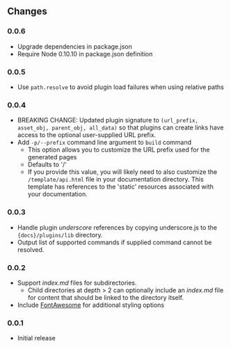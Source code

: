 ## Changes

### 0.0.6
* Upgrade dependencies in package.json
* Require Node 0.10.10 in package.json definition

### 0.0.5
* Use `path.resolve` to avoid plugin load failures when using relative paths

### 0.0.4

* BREAKING CHANGE: Updated plugin signature to `(url_prefix, asset_obj, parent_obj, all_data)` so that plugins can create links have access to the optional user-supplied URL prefix.
* Add `-p/--prefix` command line argument to `build` command
  * This option allows you to customize the URL prefix used for the generated pages
  * Defaults to '/'
  * If you provide this value, you will likely need to also customize the `/template/api.html` file in your documentation directory.  This template has references to the 'static' resources associated with your documentation.

### 0.0.3

* Handle plugin _underscore_ references by copying underscore.js to the `{docs}/plugins/lib` directory.
* Output list of supported commands if supplied command cannot be resolved.

### 0.0.2

* Support *index.md* files for subdirectories.
  * Child directories at depth > 2 can optionally include an *index.md* file for content that should be linked to the directory itself.
* Include [FontAwesome](http://fortawesome.github.com/Font-Awesome/) for additional styling options

### 0.0.1

* Initial release
